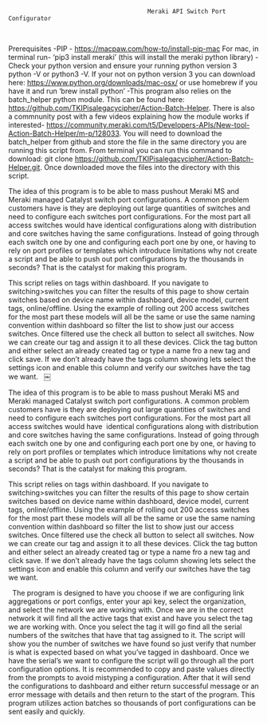                                            Meraki API Switch Port Configurator
 
 

Prerequisites
-PIP - https://macpaw.com/how-to/install-pip-mac
For mac, in terminal run-
‘pip3 install meraki’
(this will install the meraki python library)
-Check your python version and ensure your running python version 3
python -V or python3 -V. If your not on python version 3 you can download here: https://www.python.org/downloads/mac-osx/ or use homebrew if you have it and run ‘brew install python’
-This program also relies on the batch_helper python module. This can be found here: https://github.com/TKIPisalegacycipher/Action-Batch-Helper. There is also a commnunity post with a few videos explaining how the module works if interested- https://community.meraki.com/t5/Developers-APIs/New-tool-Action-Batch-Helper/m-p/128033. You will need to download the batch_helper from github and store the file in the same directory you are running this script from. From terminal you can run this command to download: git clone https://github.com/TKIPisalegacycipher/Action-Batch-Helper.git. Once downloaded move the files into the directory with this script.
 
 
 


The idea of this program is to be able to mass pushout Meraki MS and Meraki managed Catalyst switch port configurations. A common problem customers have is they are deploying out large quantities of switches and need to configure each switches port configurations. For the most part all access switches would have identical configurations along with distribution and core switches having the same configurations. Instead of going through each switch one by one and configuring each port one by one, or having to rely on port profiles or templates which introduce limitations why not create a script and be able to push out port configurations by the thousands in seconds? That is the catalyst for making this program.
 


This script relies on tags within dashboard. If you navigate to switching>switches you can filter the results of this page to show certain switches based on device name within dashboard, device model, current tags, online/offline. Using the example of rolling out 200 access switches for the most part these models will all be the same or use the same naming convention within dashboard so filter the list to show just our access switches. Once filtered use the check all button to select all switches. Now we can create our tag and assign it to all these devices. Click the tag button and either select an already created tag or type a name fro a new tag and click save. If we don’t already have the tags column showing lets select the settings icon and enable this column and verify our switches have the tag we want.
 
￼
 


The idea of this program is to be able to mass pushout Meraki MS and Meraki managed Catalyst switch port configurations. A common problem customers have is they are deploying out large quantities of switches and need to configure each switches port configurations. For the most part all access switches would have  identical configurations along with distribution and core switches having the same configurations. Instead of going through each switch one by one and configuring each port one by one, or having to rely on port profiles or templates which introduce limitations why not create a script and be able to push out port configurations by the thousands in seconds? That is the catalyst for making this program.
 


This script relies on tags within dashboard. If you navigate to switching>switches you can filter the results of this page to show certain switches based on device name within dashboard, device model, current tags, online/offline. Using the example of rolling out 200 access switches for the most part these models will all be the same or use the same naming convention within dashboard so filter the list to show just our access switches. Once filtered use the check all button to select all switches. Now we can create our tag and assign it to all these devices. Click the tag button and either select an already created tag or type a name fro a new tag and click save. If we don’t already have the tags column showing lets select the settings icon and enable this column and verify our switches have the tag we want.



 
The program is designed to have you choose if we are configuring link aggregations or port configs, enter your api key, select the organization, and select the network we are working with. Once we are in the correct network it will find all the active tags that exist and have you select the tag we are working with. Once you select the tag it will go find all the serial numbers of the switches that have that tag assigned to it. The script will show you the number of switches we have found so just verify that number is what is expected based on what you’ve tagged in dashboard. Once we have the serial’s we want to configure the script will go through all the port configuration options. It is recommended to copy and paste values directly from the prompts to avoid mistyping a configuration. After that it will send the configurations to dashboard and either return successful message or an error message with details and then return to the start of the program. This program utilizes action batches so thousands of port configurations can be sent easily and quickly.




 
 
